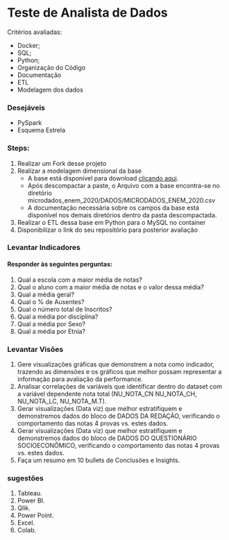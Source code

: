 # Teste de Analista de Dados
Critérios avaliadas:
- Docker;
- SQL;
- Python;
- Organização do Código
- Documentação
- ETL
- Modelagem dos dados

### Desejáveis
- PySpark
- Esquema Estrela


### Steps:

1. Realizar um Fork desse projeto
2. Realizar a modelagem dimensional da base
    - A base está disponível para download [clicando aqui](https://download.inep.gov.br/microdados/microdados_enem_2020.zip).
    - Após descompactar a paste, o Arquivo com a base encontra-se no diretório microdados_enem_2020/DADOS/MICRODADOS_ENEM_2020.csv
    - A documentação necessária sobre os campos da base está disponível nos demais diretórios dentro da pasta descompactada.
3. Realizar o ETL dessa base em Python para o MySQL no container
4. Disponibilizar o link do seu repositório para posterior avaliação


### Levantar Indicadores
#### Responder às seguintes perguntas:
1. Qual a escola com a maior média de notas?
2. Qual o aluno com a maior média de notas e o valor dessa média?
3. Qual a média geral?
4. Qual o % de Ausentes?
5. Qual o número total de Inscritos?
6. Qual a média por disciplina?
7. Qual a média por Sexo?
8. Qual a média por Etnia?

### Levantar Visões
1. Gere visualizações gráficas que demonstrem a nota como indicador, trazendo as dimensões e os gráficos que melhor possam representar 
a informação para avaliação da performance.
2. Analisar correlações de variáveis que identificar dentro do dataset com a variável dependente nota total (NU_NOTA_CN
NU_NOTA_CH, NU_NOTA_LC, NU_NOTA_M.T).
3. Gerar visualizações (Data viz) que melhor estratifiquem e demonstremos dados do bloco de DADOS DA REDAÇÃO, verificando o comportamento
das notas 4 provas vs. estes dados.
4. Gerar visualizações (Data viz) que melhor estratifiquem e demonstremos dados do bloco de DADOS DO QUESTIONÁRIO SOCIOECONÔMICO, verificando
o comportamento das notas 4 provas vs. estes dados.
5. Faça um resumo em 10 bullets de Conclusões e Insights.

### sugestões
1. Tableau.
2. Power BI.
3. Qlik.
4. Power Point.
5. Excel.
6. Colab.





